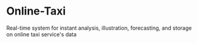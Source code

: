 # Online-Taxi
Real-time system for instant analysis, illustration, forecasting, and storage on online taxi service's data
